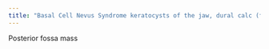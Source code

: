 ```yaml
---
title: "Basal Cell Nevus Syndrome keratocysts of the jaw, dural calc (falx), medulloblastoma (5%)- kids"
---
```

Posterior fossa mass

